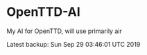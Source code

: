 # OpenTTD-AI
My AI for OpenTTD, will use primarily air

Latest backup: Sun Sep 29 03:46:01 UTC 2019
